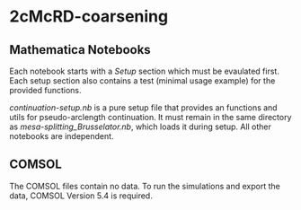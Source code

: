 # 2cMcRD-coarsening

## Mathematica Notebooks

Each notebook starts with a *Setup* section which must be evaulated first. Each setup section also contains a test (minimal usage example) for the provided functions.

*continuation-setup.nb* is a pure setup file that provides an functions and utils for pseudo-arclength continuation. It must remain in the same directory as *mesa-splitting_Brusselator.nb*, which loads it during setup. All other notebooks are independent.

## COMSOL

The COMSOL files contain no data. To run the simulations and export the data, COMSOL Version 5.4 is required.
